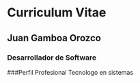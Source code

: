 # Curriculum Vitae

## Juan Gamboa Orozco
### Desarrollador de Software

###Perfil Profesional
Tecnologo en sistemas
